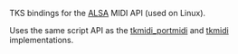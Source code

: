 TKS bindings for the [ALSA](https://www.alsa-project.org/) MIDI API (used on Linux).

Uses the same script API as the [tkmidi_portmidi](../tkmidi_portmidi/) and [tkmidi](../tkmidi/) implementations.
